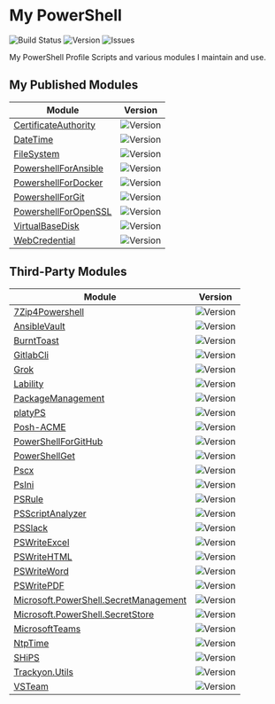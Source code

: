 # My PowerShell

![Build Status](https://img.shields.io/teamcity/build/s/OpenSource_ScriptsPowershell?server=https%3A%2F%2Fteamcity.julianscorner.com)
![Version](https://img.shields.io/myget/dcjulian29-chocolatey/v/MyPowershell)
![Issues](https://img.shields.io/github/issues-raw/dcjulian29/scripts-powershell)

My PowerShell Profile Scripts and various modules I maintain and use.

## My Published Modules

| Module                                                                                              | Version                                                                          |
| --------------------------------------------------------------------------------------------------- | -------------------------------------------------------------------------------- |
| [CertificateAuthority](https://github.com/dcjulian29/scripts-powershell/tree/main/Modules/CertificateAuthority) | ![Version](https://img.shields.io/myget/dcjulian29-powershell/v/CertificateAuthority) |
| [DateTime](https://github.com/dcjulian29/scripts-powershell/tree/main/Modules/DateTime) | ![Version](https://img.shields.io/myget/dcjulian29-powershell/v/DateTime) |
| [FileSystem](https://github.com/dcjulian29/scripts-powershell/tree/main/Modules/FileSystem) | ![Version](https://img.shields.io/myget/dcjulian29-powershell/v/FileSystem) |
| [PowershellForAnsible](https://github.com/dcjulian29/scripts-powershell/tree/main/Modules/PowershellForAnsible) | ![Version](https://img.shields.io/myget/dcjulian29-powershell/v/PowershellForAnsible) |
| [PowershellForDocker](https://github.com/dcjulian29/scripts-powershell/tree/main/Modules/PowershellForDocker) | ![Version](https://img.shields.io/myget/dcjulian29-powershell/v/PowershellForDocker) |
| [PowershellForGit](https://github.com/dcjulian29/scripts-powershell/tree/main/Modules/PowershellForGit) | ![Version](https://img.shields.io/myget/dcjulian29-powershell/v/PowershellForGit) |
| [PowershellForOpenSSL](https://github.com/dcjulian29/scripts-powershell/tree/main/Modules/PowershellForOpenSSL) | ![Version](https://img.shields.io/myget/dcjulian29-powershell/v/PowershellForOpenSSL) |
| [VirtualBaseDisk](https://github.com/dcjulian29/scripts-powershell/tree/main/Modules/WebCredential) | ![Version](https://img.shields.io/myget/dcjulian29-powershell/v/VirtualBaseDisk) |
| [WebCredential](https://github.com/dcjulian29/scripts-powershell/tree/main/Modules/WebCredential)   | ![Version](https://img.shields.io/myget/dcjulian29-powershell/v/WebCredential)   |

## Third-Party Modules

| Module                                                                                                                     | Version                                                                                      |
| -------------------------------------------------------------------------------------------------------------------------- | -------------------------------------------------------------------------------------------- |
| [7Zip4Powershell](https://www.powershellgallery.com/packages/7Zip4Powershell/)                                             | ![Version](https://img.shields.io/powershellgallery/v/7Zip4Powershell)                       |
| [AnsibleVault](https://www.powershellgallery.com/packages/AnsibleVault/)                                                   | ![Version](https://img.shields.io/powershellgallery/v/AnsibleVault)                          |
| [BurntToast](https://www.powershellgallery.com/packages/BurntToast/)                                                       | ![Version](https://img.shields.io/powershellgallery/v/BurntToast)                            |
| [GitlabCli](https://www.powershellgallery.com/packages/GitlabCli/)                                                         | ![Version](https://img.shields.io/powershellgallery/v/GitlabCli)                             |
| [Grok](https://www.powershellgallery.com/packages/Grok/)                                                                   | ![Version](https://img.shields.io/powershellgallery/v/Grok)                                  |
| [Lability](https://www.powershellgallery.com/packages/Lability/)                                                           | ![Version](https://img.shields.io/powershellgallery/v/Lability)                              |
| [PackageManagement](https://www.powershellgallery.com/packages/PackageManagement/)                                         | ![Version](https://img.shields.io/powershellgallery/v/PackageManagement)                     |
| [platyPS](https://www.powershellgallery.com/packages/platyPS/)                                                             | ![Version](https://img.shields.io/powershellgallery/v/platyPS)                               |
| [Posh-ACME](https://www.powershellgallery.com/packages/Posh-ACME/)                                                         | ![Version](https://img.shields.io/powershellgallery/v/Posh-ACME)                             |
| [PowerShellForGitHub](https://www.powershellgallery.com/packages/PowerShellForGitHub/)                                     | ![Version](https://img.shields.io/powershellgallery/v/PowerShellForGitHub)                   |
| [PowerShellGet](https://www.powershellgallery.com/packages/PowerShellGet/)                                                 | ![Version](https://img.shields.io/powershellgallery/v/PowerShellGet)                         |
| [Pscx](https://www.powershellgallery.com/packages/Pscx/)                                                                   | ![Version](https://img.shields.io/powershellgallery/v/Pscx)                                  |
| [PsIni](https://www.powershellgallery.com/packages/PsIni/)                                                                 | ![Version](https://img.shields.io/powershellgallery/v/PsIni)                                 |
| [PSRule](https://www.powershellgallery.com/packages/PSRule/)                                                               | ![Version](https://img.shields.io/powershellgallery/v/PSRule)                                |
| [PSScriptAnalyzer](https://www.powershellgallery.com/packages/PSScriptAnalyzer/)                                           | ![Version](https://img.shields.io/powershellgallery/v/PSScriptAnalyzer)                      |
| [PSSlack](https://www.powershellgallery.com/packages/PSSlack/)                                                             | ![Version](https://img.shields.io/powershellgallery/v/PSSlack)                               |
| [PSWriteExcel](https://www.powershellgallery.com/packages/PSWriteExcel/)                                                   | ![Version](https://img.shields.io/powershellgallery/v/PSWriteExcel)                          |
| [PSWriteHTML](https://www.powershellgallery.com/packages/PSWriteHTML/)                                                     | ![Version](https://img.shields.io/powershellgallery/v/PSWriteHTML)                           |
| [PSWriteWord](https://www.powershellgallery.com/packages/PSWriteWord/)                                                     | ![Version](https://img.shields.io/powershellgallery/v/PSWriteWord)                           |
| [PSWritePDF](https://www.powershellgallery.com/packages/PSWritePDF/)                                                       | ![Version](https://img.shields.io/powershellgallery/v/PSWritePDF)                            |
| [Microsoft.PowerShell.SecretManagement](https://www.powershellgallery.com/packages/Microsoft.PowerShell.SecretManagement/) | ![Version](https://img.shields.io/powershellgallery/v/Microsoft.PowerShell.SecretManagement) |
| [Microsoft.PowerShell.SecretStore](https://www.powershellgallery.com/packages/Microsoft.PowerShell.SecretStore/)           | ![Version](https://img.shields.io/powershellgallery/v/Microsoft.PowerShell.SecretStore)      |
| [MicrosoftTeams](https://www.powershellgallery.com/packages/MicrosoftTeams/)                                               | ![Version](https://img.shields.io/powershellgallery/v/MicrosoftTeams)                        |
| [NtpTime](https://www.powershellgallery.com/packages/NtpTime/)                                                             | ![Version](https://img.shields.io/powershellgallery/v/NtpTime)                               |
| [SHiPS](https://www.powershellgallery.com/packages/SHiPS/)                                                                 | ![Version](https://img.shields.io/powershellgallery/v/SHiPS)                                 |
| [Trackyon.Utils](https://www.powershellgallery.com/packages/Trackyon.Utils/)                                               | ![Version](https://img.shields.io/powershellgallery/v/Trackyon.Utils)                        |
| [VSTeam](https://www.powershellgallery.com/packages/VSTeam/)                                                               | ![Version](https://img.shields.io/powershellgallery/v/VSTeam)                                |

